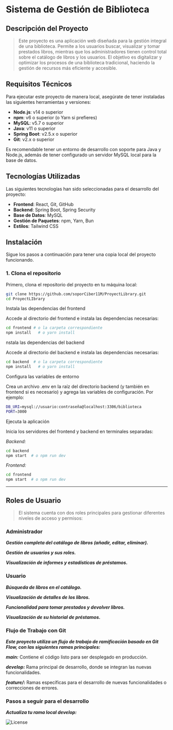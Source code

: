 # Sistema de Gestión de Biblioteca

## Descripción del Proyecto

> Este proyecto es una aplicación web diseñada para la gestión integral de una biblioteca. Permite a los usuarios buscar, visualizar y tomar prestados libros, mientras que los administradores tienen control total sobre el catálogo de libros y los usuarios. El objetivo es digitalizar y optimizar los procesos de una biblioteca tradicional, haciendo la gestión de recursos más eficiente y accesible.

## Requisitos Técnicos

Para ejecutar este proyecto de manera local, asegúrate de tener instaladas las siguientes herramientas y versiones:

- **Node.js**: v14 o superior
- **npm**: v6 o superior (o Yarn si prefieres)
- **MySQL**: v5.7 o superior
- **Java**: v11 o superior
- **Spring Boot**: v2.5.x o superior
- **Git**: v2.x o superior

Es recomendable tener un entorno de desarrollo con soporte para Java y Node.js, además de tener configurado un servidor MySQL local para la base de datos.

## Tecnologías Utilizadas

Las siguientes tecnologías han sido seleccionadas para el desarrollo del proyecto:

- **Frontend**: React, Git, GitHub
- **Backend**: Spring Boot, Spring Security
- **Base de Datos**: MySQL
- **Gestión de Paquetes**: npm, Yarn, Bun
- **Estilos**: Tailwind CSS

## Instalación

Sigue los pasos a continuación para tener una copia local del proyecto funcionando.

### 1. Clona el repositorio

Primero, clona el repositorio del proyecto en tu máquina local:

```bash
git clone https://github.com/soporCiber11M/ProyectLibrary.git
cd ProyectLIbrary
```
Instala las dependencias del frontend

Accede al directorio del frontend e instala las dependencias necesarias:
```bash
cd frontend # o la carpeta correspondiente
npm install   # o yarn install
```
nstala las dependencias del backend

Accede al directorio del backend e instala las dependencias necesarias:
```bash
cd backend  # o la carpeta correspondiente
npm install   # o yarn install
```
Configura las variables de entorno

Crea un archivo .env en la raíz del directorio backend (y también en frontend si es necesario) y agrega las variables de configuración. Por ejemplo:
```bash
DB_URI=mysql://usuario:contraseña@localhost:3306/biblioteca
PORT=3000
```

Ejecuta la aplicación

Inicia los servidores del frontend y backend en terminales separadas:

*Backend:*
```bash
cd backend
npm start  # o npm run dev
```

*Frontend:*
```bash
cd frontend
npm start  # o npm run dev

```
---
## Roles de Usuario

> El sistema cuenta con dos roles principales para gestionar diferentes niveles de acceso y permisos:

### Administrador

***Gestión completa del catálogo de libros (añadir, editar, eliminar).***

***Gestión de usuarios y sus roles.***

***Visualización de informes y estadísticas de préstamos.***

### Usuario

***Búsqueda de libros en el catálogo.***

***Visualización de detalles de los libros.***

***Funcionalidad para tomar prestados y devolver libros.***

***Visualización de su historial de préstamos.***

### Flujo de Trabajo con Git

***Este proyecto utiliza un flujo de trabajo de ramificación basado en Git Flow, con las siguientes ramas principales:***

***main:*** Contiene el código listo para ser desplegado en producción.

***develop:*** Rama principal de desarrollo, donde se integran las nuevas funcionalidades.

***feature/:*** Ramas específicas para el desarrollo de nuevas funcionalidades o correcciones de errores.

### Pasos a seguir para el desarrollo

***Actualiza tu rama local develop:***


![License](https://img.shields.io/badge/License-MIT-blue.svg)




